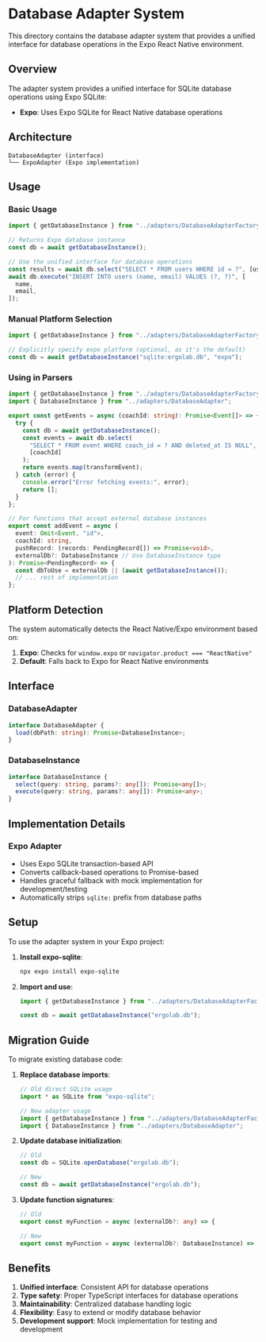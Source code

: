 # Database Adapter System

This directory contains the database adapter system that provides a unified interface for database operations in the Expo React Native environment.

## Overview

The adapter system provides a unified interface for SQLite database operations using Expo SQLite:

- **Expo**: Uses Expo SQLite for React Native database operations

## Architecture

```
DatabaseAdapter (interface)
└── ExpoAdapter (Expo implementation)
```

## Usage

### Basic Usage

```typescript
import { getDatabaseInstance } from "../adapters/DatabaseAdapterFactory";

// Returns Expo database instance
const db = await getDatabaseInstance();

// Use the unified interface for database operations
const results = await db.select("SELECT * FROM users WHERE id = ?", [userId]);
await db.execute("INSERT INTO users (name, email) VALUES (?, ?)", [
  name,
  email,
]);
```

### Manual Platform Selection

```typescript
import { getDatabaseInstance } from "../adapters/DatabaseAdapterFactory";

// Explicitly specify expo platform (optional, as it's the default)
const db = await getDatabaseInstance("sqlite:ergolab.db", "expo");
```

### Using in Parsers

```typescript
import { getDatabaseInstance } from "../adapters/DatabaseAdapterFactory";
import { DatabaseInstance } from "../adapters/DatabaseAdapter";

export const getEvents = async (coachId: string): Promise<Event[]> => {
  try {
    const db = await getDatabaseInstance();
    const events = await db.select(
      "SELECT * FROM event WHERE coach_id = ? AND deleted_at IS NULL",
      [coachId]
    );
    return events.map(transformEvent);
  } catch (error) {
    console.error("Error fetching events:", error);
    return [];
  }
};

// For functions that accept external database instances
export const addEvent = async (
  event: Omit<Event, "id">,
  coachId: string,
  pushRecord: (records: PendingRecord[]) => Promise<void>,
  externalDb?: DatabaseInstance // Use DatabaseInstance type
): Promise<PendingRecord> => {
  const dbToUse = externalDb || (await getDatabaseInstance());
  // ... rest of implementation
};
```

## Platform Detection

The system automatically detects the React Native/Expo environment based on:

1. **Expo**: Checks for `window.expo` or `navigator.product === "ReactNative"`
2. **Default**: Falls back to Expo for React Native environments

## Interface

### DatabaseAdapter

```typescript
interface DatabaseAdapter {
  load(dbPath: string): Promise<DatabaseInstance>;
}
```

### DatabaseInstance

```typescript
interface DatabaseInstance {
  select(query: string, params?: any[]): Promise<any[]>;
  execute(query: string, params?: any[]): Promise<any>;
}
```

## Implementation Details

### Expo Adapter

- Uses Expo SQLite transaction-based API
- Converts callback-based operations to Promise-based
- Handles graceful fallback with mock implementation for development/testing
- Automatically strips `sqlite:` prefix from database paths

## Setup

To use the adapter system in your Expo project:

1. **Install expo-sqlite**:

   ```bash
   npx expo install expo-sqlite
   ```

2. **Import and use**:

   ```typescript
   import { getDatabaseInstance } from "../adapters/DatabaseAdapterFactory";

   const db = await getDatabaseInstance("ergolab.db");
   ```

## Migration Guide

To migrate existing database code:

1. **Replace database imports**:

   ```typescript
   // Old direct SQLite usage
   import * as SQLite from "expo-sqlite";

   // New adapter usage
   import { getDatabaseInstance } from "../adapters/DatabaseAdapterFactory";
   import { DatabaseInstance } from "../adapters/DatabaseAdapter";
   ```

2. **Update database initialization**:

   ```typescript
   // Old
   const db = SQLite.openDatabase("ergolab.db");

   // New
   const db = await getDatabaseInstance("ergolab.db");
   ```

3. **Update function signatures**:

   ```typescript
   // Old
   export const myFunction = async (externalDb?: any) => {

   // New
   export const myFunction = async (externalDb?: DatabaseInstance) => {
   ```

## Benefits

1. **Unified interface**: Consistent API for database operations
2. **Type safety**: Proper TypeScript interfaces for database operations
3. **Maintainability**: Centralized database handling logic
4. **Flexibility**: Easy to extend or modify database behavior
5. **Development support**: Mock implementation for testing and development
